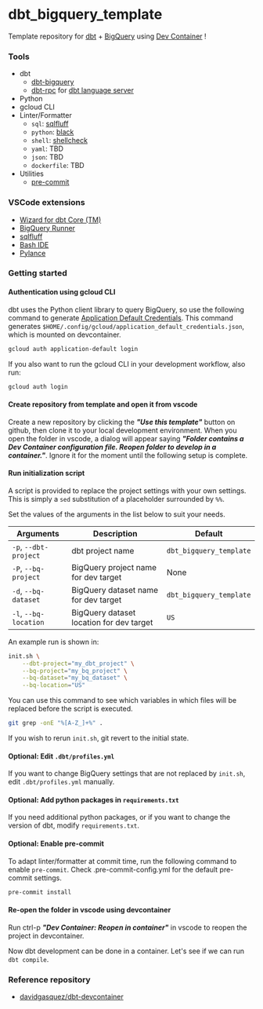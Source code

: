 # dbt_bigquery_template

Template repository for [dbt](https://www.getdbt.com/) + [BigQuery](https://cloud.google.com/bigquery) using [Dev Container](https://code.visualstudio.com/docs/devcontainers/containers) !

### Tools

- dbt
  - [dbt-bigquery](https://github.com/dbt-labs/dbt-bigquery)
  - [dbt-rpc](https://github.com/dbt-labs/dbt-rpc) for [dbt language server](https://marketplace.visualstudio.com/items?itemName=Fivetran.dbt-language-server)
- Python
- gcloud CLI
- Linter/Formatter
  - `sql`: [sqlfluff](https://github.com/sqlfluff/sqlfluff)
  - `python`: [black](https://github.com/psf/black)
  - `shell`: [shellcheck](https://github.com/koalaman/shellcheck)
  - `yaml`: TBD
  - `json`: TBD
  - `dockerfile`: TBD
- Utilities
  - [pre-commit](https://github.com/pre-commit/pre-commit)

### VSCode extensions

- [Wizard for dbt Core (TM)](https://marketplace.visualstudio.com/items?itemName=Fivetran.dbt-language-server)
- [BigQuery Runner](https://marketplace.visualstudio.com/items?itemName=minodisk.bigquery-runner)
- [sqlfluff](https://marketplace.visualstudio.com/items?itemName=dorzey.vscode-sqlfluff)
- [Bash IDE](https://marketplace.visualstudio.com/items?itemName=mads-hartmann.bash-ide-vscode)
- [Pylance](https://marketplace.visualstudio.com/items?itemName=ms-python.vscode-pylance)

### Getting started

#### Authentication using gcloud CLI

dbt uses the Python client library to query BigQuery, so use the following command to generate [Application Default Credentials](https://cloud.google.com/docs/authentication/application-default-credentials). This command generates `$HOME/.config/gcloud/application_default_credentials.json`, which is mounted on devcontainer.

``` sh
gcloud auth application-default login
```

If you also want to run the gcloud CLI in your development workflow, also run:

``` sh
gcloud auth login
```

#### Create repository from template and open it from vscode

Create a new repository by clicking the ***"Use this template"*** button on github, then clone it to your local development environment. When you open the folder in vscode, a dialog will appear saying ***"Folder contains a Dev Container configuration file. Reopen folder to develop in a container."***. Ignore it for the moment until the following setup is complete.

#### Run initialization script

A script is provided to replace the project settings with your own settings. This is simply a `sed` substitution of a placeholder surrounded by `%%`.

Set the values of the arguments in the list below to suit your needs.

| Arguments  | Description  | Default |
|---|---|---|
| `-p`, `--dbt-project` | dbt project name | `dbt_bigquery_template` |
| `-P`, `--bq-project` | BigQuery project name for dev target | None |
| `-d`, `--bq-dataset` | BigQuery dataset name for dev target | `dbt_bigquery_template` |
| `-l`, `--bq-location` | BigQuery dataset location for dev target | `US` |


An example run is shown in:

``` sh
init.sh \
    --dbt-project="my_dbt_project" \
    --bq-project="my_bq_project" \
    --bq-dataset="my_bq_dataset" \
    --bq-location="US"
```

You can use this command to see which variables in which files will be replaced before the script is executed.

```sh
git grep -onE "%[A-Z_]+%" .
```

If you wish to rerun `init.sh`, git revert to the initial state.

#### Optional: Edit `.dbt/profiles.yml`

If you want to change BigQuery settings that are not replaced by `init.sh`, edit `.dbt/profiles.yml` manually.

#### Optional: Add python packages in `requirements.txt`

If you need additional python packages, or if you want to change the version of dbt, modify `requirements.txt`.

#### Optional: Enable pre-commit

To adapt linter/formatter at commit time, run the following command to enable `pre-commit`. Check .pre-commit-config.yml for the default pre-commit settings.

``` sh
pre-commit install
```

#### Re-open the folder in vscode using devcontainer

Run ctrl-p ***"Dev Container: Reopen in container"*** in vscode to reopen the project in devcontainer.

Now dbt development can be done in a container. Let's see if we can run `dbt compile`.

### Reference repository

- [davidgasquez/dbt-devcontainer](https://github.com/davidgasquez/dbt-devcontainer)
